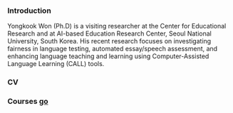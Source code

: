 
### Introduction 
Yongkook Won (Ph.D) is a visiting researcher at the Center for Educational Research and at AI-based Education Research Center, Seoul National University, South Korea. His recent research focuses on investigating fairness in language testing, automated essay/speech assessment, and enhancing language teaching and learning using Computer-Assisted Language Learning (CALL) tools.  

### CV 

### Courses [go](Course/README.md)

### 
